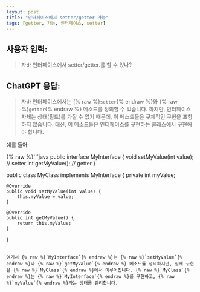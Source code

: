 ```yaml
---
layout: post
title: "인터페이스에서 setter/getter 가능"
tags: [getter, 가능, 인터페이스, setter]
---
```


## 사용자 입력:
> 자바 인터페이스에서 setter/getter.를 할 수 있나?

## ChatGPT 응답:
> 자바 인터페이스에서는 {% raw %}`setter`{% endraw %}와 {% raw %}`getter`{% endraw %} 메소드를 정의할 수 있습니다. 하지만, 인터페이스 자체는 상태(필드)를 가질 수 없기 때문에, 이 메소드들은 구체적인 구현을 포함하지 않습니다. 대신, 이 메소드들은 인터페이스를 구현하는 클래스에서 구현해야 합니다.

예를 들어:

{% raw %}```java
public interface MyInterface {
    void setMyValue(int value); // setter
    int getMyValue(); // getter
}

public class MyClass implements MyInterface {
    private int myValue;

    @Override
    public void setMyValue(int value) {
        this.myValue = value;
    }

    @Override
    public int getMyValue() {
        return this.myValue;
    }
}
```{% endraw %}

여기서 {% raw %}`MyInterface`{% endraw %}는 {% raw %}`setMyValue`{% endraw %}와 {% raw %}`getMyValue`{% endraw %} 메소드를 정의하지만, 실제 구현은 {% raw %}`MyClass`{% endraw %}에서 이루어집니다. {% raw %}`MyClass`{% endraw %}는 {% raw %}`MyInterface`{% endraw %}를 구현하고, {% raw %}`myValue`{% endraw %}라는 상태를 관리합니다.

